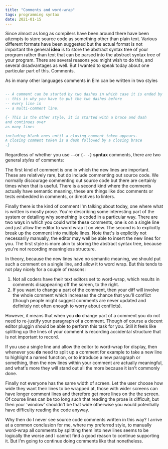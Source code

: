 ```yaml
---
title: "Comments and word-wrap"
tags: programming syntax 
date: 2021-01-15
---
```


Since almost as long as compilers have been around there have been attempts to store source code as something other than plain text. Various different formats have been suggested but the actual format is not important the general **idea** is to store the abstract syntax tree of your program rather than text that can be parsed into the abstract syntax tree of your program. There are several reasons you might wish to do this, and several disadvantages as well. But I wanted to speak today about one particular part of this. Comments.

As in many other languages comments in Elm can be written in two styles

```elm

-- A comment can be started by two dashes in which case it is ended by a new line
-- this is why you have to put the two dashes before
-- every line in
-- a multi-comment line.

{- This is the other style, it is started with a brace and dash
and continues over
as many lines

including blank ones until a closing comment token appears.
A closing comment token is a dash followed by a closing brace
-}
```
Regardless of whether you use `--`or `{- -}` **syntax** comments, there are two general *styles* of comments:

The first kind of comment is one in which the new lines are important. These are relatively rare, but do
include commenting out source code. We normally discourage commenting out source code but there are certainly
times when that is useful.
There is a second kind where the comments actually have semantic meaning, these are things like doc comments
or tests embedded in comments, or directives to linters.

Finally there is the kind of  comment I'm talking about today, one where what is written is mostly prose. You're describing some interesting part of the system or detailing why something is coded in a particular way. There are two ways in which you could write these comments, one is on a single line and just allow the editor to word wrap it on view. The second is to explicitly break up the comment into multiple lines. Note that's is explicitly not necessarily manually, the editor may well be able to insert the new lines for you. The first style is more akin to storing the abstract syntax tree, because you're not recording meaningless structure. 

In theory, because the new lines have no semantic meaning, we should put such a comment on a single line, and allow it to word wrap. But this tends to not play nicely for a couple of reasons:

1. Not all coders have their text editors set to word-wrap, which results in comments disappearing off the screen, to the right.
2. If you want to change a part of the comment, then your diff will involve the whole comment which increases the chance that you'll conflict (though people might suggest comments are never updated and definitely not often enough to worry about conflicts).

However, it means that when you **do** change part of a comment you do not need to re-justify your paragraph of a comment. Though of course a decent editor pluggin should be able to perform this task for you. Still it feels like splitting up the lines of your comment is recording accidental structure that is not important to record.

If you use a single line and allow the editor to word-wrap for display, then whenever you **do** need to split up a comment for example to take a new line to highlight a named function, or to introduce a new paragraph or something, then the new lines within your comment are actually meaningful, and what's more they will stand out all the more because it isn't commonly done.

Finally not everyone has the same width of screen. Let the user choose how wide they want their lines to be wrapped at, those with wider screens can have longer comment lines and therefore get more lines on the the screen. Of course lines can be too long such that reading the prose is difficult, but then your 'window' shouldn't be that wide otherwise you would potentially have difficulty reading the code anyway.

Why then do I never see source code comments written in this way?  I arrive at a common conclusion for me, where my preferred style, to manually word-wrap all comments by splitting them into new lines seems to be logically the worse and I cannot find a good reason to continue supporting it. But I'm going to continue doing comments like that nonetheless.
